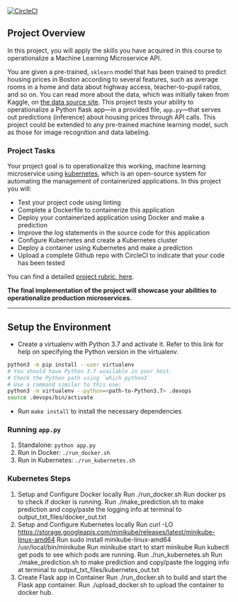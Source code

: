 [![CircleCI](https://circleci.com/docs/assets/img/docs/svg-passed.png)](https://app.circleci.com/pipelines/github/LeTanHai/Project4-ML?filter=all)

## Project Overview

In this project, you will apply the skills you have acquired in this course to operationalize a Machine Learning Microservice API. 

You are given a pre-trained, `sklearn` model that has been trained to predict housing prices in Boston according to several features, such as average rooms in a home and data about highway access, teacher-to-pupil ratios, and so on. You can read more about the data, which was initially taken from Kaggle, on [the data source site](https://www.kaggle.com/c/boston-housing). This project tests your ability to operationalize a Python flask app—in a provided file, `app.py`—that serves out predictions (inference) about housing prices through API calls. This project could be extended to any pre-trained machine learning model, such as those for image recognition and data labeling.

### Project Tasks

Your project goal is to operationalize this working, machine learning microservice using [kubernetes](https://kubernetes.io/), which is an open-source system for automating the management of containerized applications. In this project you will:
* Test your project code using linting
* Complete a Dockerfile to containerize this application
* Deploy your containerized application using Docker and make a prediction
* Improve the log statements in the source code for this application
* Configure Kubernetes and create a Kubernetes cluster
* Deploy a container using Kubernetes and make a prediction
* Upload a complete Github repo with CircleCI to indicate that your code has been tested

You can find a detailed [project rubric, here](https://review.udacity.com/#!/rubrics/2576/view).

**The final implementation of the project will showcase your abilities to operationalize production microservices.**

---

## Setup the Environment

* Create a virtualenv with Python 3.7 and activate it. Refer to this link for help on specifying the Python version in the virtualenv. 
```bash
python3 -m pip install --user virtualenv
# You should have Python 3.7 available in your host. 
# Check the Python path using `which python3`
# Use a command similar to this one:
python3 -m virtualenv --python=<path-to-Python3.7> .devops
source .devops/bin/activate
```
* Run `make install` to install the necessary dependencies

### Running `app.py`

1. Standalone:  `python app.py`
2. Run in Docker:  `./run_docker.sh`
3. Run in Kubernetes:  `./run_kubernetes.sh`

### Kubernetes Steps

1. Setup and Configure Docker locally
    Run ./run_docker.sh
    Run docker ps to check if docker is running.
    Run ./make_prediction.sh to make prediction and copy/paste the logging info at terminal to output_txt_files/docker_out.txt
2. Setup and Configure Kubernetes locally
    Run curl -LO https://storage.googleapis.com/minikube/releases/latest/minikube-linux-amd64
    Run sudo install minikube-linux-amd64 /usr/local/bin/minikube
    Run minikube start to start minikube
    Run kubectl get pods to see which pods are running.
    Run ./run_kubernetes.sh
    Run ./make_prediction.sh to make prediction and copy/paste the logging info at terminal to output_txt_files/kubernetes_out.txt
3. Create Flask app in Container
    Run ./run_docker.sh to build and start the Flask app container.
    Run ./upload_docker.sh to upload the container to docker hub.
